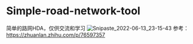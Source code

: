 # Simple-road-network-tool
简单的路网HDA，仅供交流和学习
![Snipaste_2022-06-13_23-15-43](https://user-images.githubusercontent.com/77492179/173389737-c9a5b4c1-ee9c-4782-84c0-2beeb0cc0571.jpg)
参考：https://zhuanlan.zhihu.com/p/76597357

